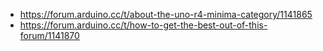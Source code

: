 - https://forum.arduino.cc/t/about-the-uno-r4-minima-category/1141865
- https://forum.arduino.cc/t/how-to-get-the-best-out-of-this-forum/1141870
